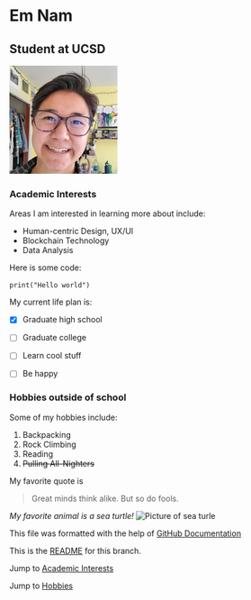 # Em Nam
## Student at UCSD

![Pic of Me](/profile_pic_copy.png)


### Academic Interests
Areas I am interested in learning more about include:
- Human-centric Design, UX/UI
- Blockchain Technology
- Data Analysis



Here is some code:
```
print("Hello world")
```

My current life plan is:
- [x] Graduate high school
- [ ] Graduate college
- [ ] Learn cool stuff
- [ ] Be happy


### Hobbies outside of school
Some of my hobbies include:
1. Backpacking
2. Rock Climbing
3. Reading
4. ~~Pulling All-Nighters~~

My favorite quote is
> Great minds think alike. But so do fools.

*My favorite animal is a sea turtle!*
![Picture of sea turle](https://media.fisheries.noaa.gov/styles/original/s3/dam-migration/750x500-green-turtle-noaa-officeofmarinenationalsanctuaries.jpg?VersionId=null&itok=MnJDBX8g)

This file was formatted with the help of [GitHub Documentation](https://docs.github.com/en/github/writing-on-github/getting-started-with-writing-and-formatting-on-github/basic-writing-and-formatting-syntax)

This is the [README](README.md) for this branch.

Jump to [Academic Interests](https://github.com/Em-Nam/GitHub-Pages/blob/add-user-page/index.md#academic-interests)

Jump to [Hobbies](https://github.com/Em-Nam/GitHub-Pages/blob/add-user-page/index.md#hobbies-outside-of-school)

